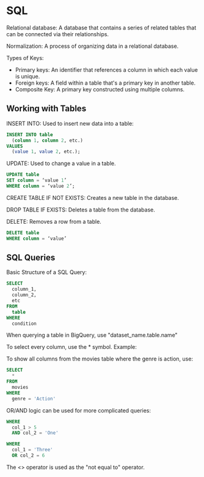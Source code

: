 # SQL
Relational database: A database that contains a series of related tables that can be connected via their relationships.

Normalization: A process of organizing data in a relational database.

Types of Keys:
- Primary keys: An identifier that references a column in which each value is unique.
- Foreign keys: A field within a table that's a primary key in another table.
- Composite Key: A primary key constructed using multiple columns.

## Working with Tables
INSERT INTO: Used to insert new data into a table:
```sql
INSERT INTO table
  (column 1, column 2, etc.)
VALUES
  (value 1, value 2, etc.);
```
UPDATE: Used to change a value in a table.
```sql
UPDATE table
SET column = ‘value 1’
WHERE column = ‘value 2’;
```
CREATE TABLE IF NOT EXISTS: Creates a new table in the database.

DROP TABLE IF EXISTS: Deletes a table from the database.

DELETE: Removes a row from a table.
```sql
DELETE table
WHERE column = ‘value’
```
## SQL Queries
Basic Structure of a SQL Query:
```sql
SELECT 
  column_1,
  column_2,
  etc
FROM 
  table
WHERE
  condition
```
When querying a table in BigQuery, use "dataset_name.table.name"

To select every column, use the \* symbol.
Example:

To show all columns from the movies table where the genre is action, use:
```sql
SELECT
  *
FROM 
  movies
WHERE
  genre = 'Action'
```
OR/AND logic can be used for more complicated queries:
```sql
WHERE
  col_1 > 5
  AND col_2 = 'One'
```
```sql
WHERE
  col_1 = 'Three'
  OR col_2 = 6
```
The <> operator is used as the "not equal to" operator.
